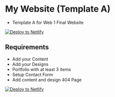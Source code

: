 # My Website (Template A)

* Template A for Web 1 Final Website
  

[![Deploy to Netlify](https://www.netlify.com/img/deploy/button.svg)](https://app.netlify.com/start/deploy?repository=https://github.com/ewuweblab/web-1-final-example)

## Requirements
* Add your Content
* Add your Designs
* Portfolio with at least 3 items
* Setup Contact Form
* Add content and design 404 Page

[![Deploy to Netlify](https://www.netlify.com/img/deploy/button.svg)](https://app.netlify.com/start/deploy?repository=https://github.com/ewuweblab/web-1-final-example)
 


